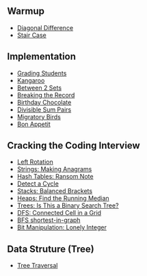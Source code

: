 [Diagonal]: Warmup/diagonalDifference.rb
[stair-case]: Warmup/stair_case.rb
## Warmup
- [Diagonal Difference][Diagonal]
- [Stair Case][stair-case]


[kangaroo]: Implementation/Kangaroo.rb
[bt2sets]: Implementation/Between_Two_Sets.rb
[breaking-record]: Implementation/Breaking_the_Records.rb
[birthday-chocolate]: Implementation/Birthday_Chocolate.rb
[divisible-sum-pairs]: Implementation/Divisible_Sum_Pairs.rb
[migratoryBirds]: Implementation/Migratory_Birds.rb
[Grading-students]: Implementation/Grading_Students.rb
[Bon_appetit]: Implementation/Bon_Appetit.rb
## Implementation
- [Grading Students][Grading-students]
- [Kangaroo][kangaroo]
- [Between 2 Sets][bt2sets]
- [Breaking the Record][breaking-record]
- [Birthday Chocolate][birthday-chocolate]
- [Divisible Sum Pairs][divisible-sum-pairs]
- [Migratory Birds][migratoryBirds]
- [Bon Appetit][Bon_appetit]


[left-rotation]: Cracking-the-Coding-Interview/left_rotation.rb
[check-BST]: Cracking-the-Coding-Interview/check_bst.py
[making-anagrams]: Cracking-the-Coding-Interview/making_anagrams.rb
[detect-a-cycle]: Cracking-the-Coding-Interview/detect_a_cycle.py
[hash-ransom-note]: Cracking-the-Coding-Interview/ransom_note.rb
[balance-brackets]: Cracking-the-Coding-Interview/balance_brackets.rb
[heap-median]: Cracking-the-Coding-Interview/heap-median.java
[dfs-connected-cell]: Cracking-the-Coding-Interview/dfs_connected_cells.rb
[shortest-in-graph]: Cracking-the-Coding-Interview/shortest_in_graph.java
[bit-manipulation]: Cracking-the-Coding-Interview/bit_manipulation.rb
## Cracking the Coding Interview
- [Left Rotation][left-rotation]
- [Strings: Making Anagrams][making-anagrams]
- [Hash Tables: Ransom Note][hash-ransom-note]
- [Detect a Cycle][detect-a-cycle]
- [Stacks: Balanced Brackets][balance-brackets]
- [Heaps: Find the Running Median][heap-median]
- [Trees: Is This a Binary Search Tree?][check-BST]
- [DFS: Connected Cell in a Grid][dfs-connected-cell]
- [BFS shortest-in-graph][shortest-in-graph]
- [Bit Manipulation: Lonely Integer][bit-manipulation]

[tree-traveral]:Tree/tree_traversal.py

## Data Struture (Tree)
- [Tree Traversal][tree-traveral]
